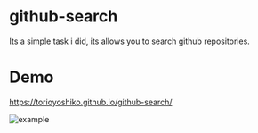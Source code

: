 # github-search
Its a simple task i did, its allows you to search github repositories.

# Demo
 https://torioyoshiko.github.io/github-search/
 
![example](https://raw.githubusercontent.com/torioyoshiko/github-search/master/screenshot.png)
